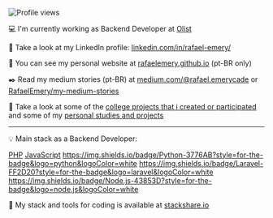 ![Profile views](https://gpvc.arturio.dev/RafaelEmery)
  
 :computer: I'm currently working as Backend Developer at [Olist](https://olist.com/pt-br/)
 
 :busts_in_silhouette:  Take a look at my LinkedIn profile: [linkedin.com/in/rafael-emery/](https://www.linkedin.com/in/rafael-emery/)
 
 :rocket:  You can see my personal website at [rafaelemery.github.io](https://rafaelemery.github.io) (pt-BR only)
 
 :black_nib: Read my medium stories (pt-BR) at [medium.com/@rafael.emerycade](https://medium.com/@rafael.emerycade) or [RafaelEmery/my-medium-stories](https://github.com/RafaelEmery/my-medium-stories)
 
 :link: Take a look at some of the [college projects that i created or participated](https://gist.github.com/RafaelEmery/e1fb06c1061e49529c94fcdd8b382d05) and some of my [personal studies and projects](https://gist.github.com/RafaelEmery/ee567bfa292f002f6374174cfb325032)
 
 ___
 
 :bulb: Main stack as a Backend Developer:
 
[PHP](https://img.shields.io/badge/PHP-777BB4?style=for-the-badge&logo=php&logoColor=white) [JavaScript](https://img.shields.io/badge/JavaScript-F7DF1E?style=for-the-badge&logo=JavaScript&logoColor=white) https://img.shields.io/badge/Python-3776AB?style=for-the-badge&logo=python&logoColor=white https://img.shields.io/badge/Laravel-FF2D20?style=for-the-badge&logo=laravel&logoColor=white https://img.shields.io/badge/Node.js-43853D?style=for-the-badge&logo=node.js&logoColor=white
 
 :hammer: My stack and tools for coding is available at [stackshare.io](https://stackshare.io/RafaelEmery/rafael-stack-and-tools)
 
 <!-- :bar_chart: Check my stats from WakaTime (VS Code) and GitHub: -->

<!--START_SECTION:waka-->

<!--END_SECTION:waka-->

<!-- [![RafaelEmery's github stats](https://github-readme-stats.vercel.app/api?username=RafaelEmery&show_icons=true&count_private=true&hide=prs)](https://github.com/anuraghazra/github-readme-stats) -->

<!-- 
<p width="100%">
<img width="47%" align="left" src="https://github-readme-stats.vercel.app/api?username=RafaelEmery&show_icons=true&count_private=true&hide=prs" alt="RafaelEmery" />
<img width="47%" align="right" src="https://github-readme-stats.vercel.app/api/top-langs/?username=RafaelEmery&layout=compact&hide=html,jupyter%20notebook,css" alt="RafaelEmery" />
</p>
-->
